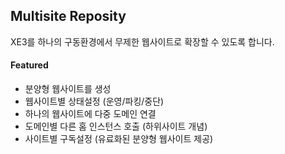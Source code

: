 ## Multisite Reposity

XE3를 하나의 구동환경에서 무제한 웹사이트로 확장할 수 있도록 합니다.
 
#### Featured
- 분양형 웹사이트를 생성
- 웹사이트별 상태설정 (운영/파킹/중단)
- 하나의 웹사이트에 다중 도메인 연결
- 도메인별 다른 홈 인스턴스 호출 (하위사이트 개념)
- 사이트별 구독설정 (유료화된 분양형 웹사이트 제공)

